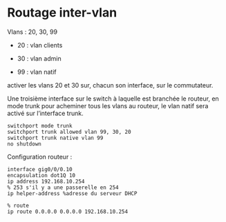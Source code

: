 # Routage inter-vlan

Vlans : 20, 30, 99

- 20 : vlan clients

- 30 : vlan admin

- 99 : vlan natif

activer les vlans 20 et 30 sur, chacun son interface, sur le commutateur.

Une troisième interface sur le switch à laquelle est branchée le routeur, en mode trunk pour acheminer tous les vlans au routeur, le vlan natif sera activé sur l’interface trunk.

```
switchport mode trunk
switchport trunk allowed vlan 99, 30, 20
switchport trunk native vlan 99
no shutdown
```

Configuration routeur :

```
interface gig0/0/0.10
encapsulation dot1Q 10
ip address 192.168.10.254
% 253 s'il y a une passerelle en 254
ip helper-address %adresse du serveur DHCP

% route
ip route 0.0.0.0 0.0.0.0 192.168.10.254
```
